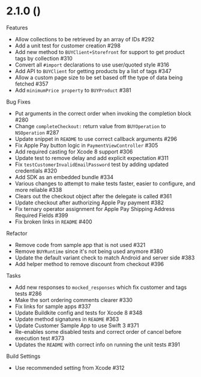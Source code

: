 # 2.1.0 ()
Features
* Allow collections to be retrieved by an array of IDs #292
* Add a unit test for customer creation #298
* Add new method to `BUYClient+Storefront` for support to get product tags by collection #310
* Convert all `#import` declarations to use user/quoted style #316
* Add API to `BUYClient` for getting products by a list of tags #347
* Allow a custom page size to be set based off the type of data being fetched #357
* Add `minimumPrice property` to `BUYProduct` #381

Bug Fixes
* Put arguments in the correct order when invoking the completion block #280
* Change `completeCheckout:` return value from `BUYOperation` to `NSOperation` #287
* Update snippet in `README` to use correct callback arguments #296
* Fix Apple Pay button logic in `PaymentViewController` #305
* Add required casting for Xcode 8 support #306
* Update test to remove delay and add explicit expectation #311
* Fix `testCustomerInvalidEmailPassword` test by adding updated credentials #320
* Add SDK as an embedded bundle #334
* Various changes to attempt to make tests faster, easier to configure, and more reliable #338
* Clears out the checkout object after the delegate is called #361
* Update checkout after authorizing Apple Pay payment #382
* Fix ternary operator assignment for Apple Pay Shipping Address Required Fields #399
* Fix broken links in `README` #400

Refactor
* Remove code from sample app that is not used #321
* Remove `BUYRuntime` since it's not being used anymore #380
* Update the default variant check to match Android and server side #383
* Add helper method to remove discount from checkout #396

Tasks
* Add new responses to `mocked_responses` which fix customer and tags tests #286
* Make the sort ordering comments clearer #330
* Fix links for sample apps #337
* Update Buildkite config and tests for Xcode 8 #348
* Update method signatures in `README` #363
* Update Customer Sample App to use Swift 3 #371
* Re-enables some disabled tests and correct order of cancel before execution test #373
* Updates the `README` with correct info on running the unit tests #391

Build Settings
* Use recommended setting from Xcode #312